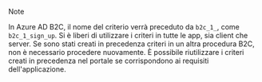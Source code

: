 > [!NOTE]
> In Azure AD B2C, il nome del criterio verrà preceduto da `b2c_1_`, come `b2c_1_sign_up`.  Si è liberi di utilizzare i criteri in tutte le app, sia client che server.  Se sono stati creati in precedenza criteri in un altra procedura B2C, non è necessario procedere nuovamente. È possibile riutilizzare i criteri creati in precedenza nel portale se corrispondono ai requisiti dell'applicazione.
> 
> 



<!--HONumber=Nov16_HO2-->


